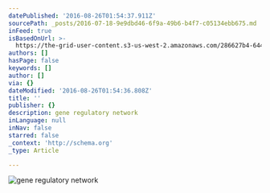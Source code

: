 ```yaml
---
datePublished: '2016-08-26T01:54:37.911Z'
sourcePath: _posts/2016-07-18-9e9dbd46-6f9a-49b6-b4f7-c05134ebb675.md
inFeed: true
isBasedOnUrl: >-
  https://the-grid-user-content.s3-us-west-2.amazonaws.com/286627b4-6442-4624-aed5-d511cf5dfcb6.jpg
authors: []
hasPage: false
keywords: []
author: []
via: {}
dateModified: '2016-08-26T01:54:36.808Z'
title: ''
publisher: {}
description: gene regulatory network
inLanguage: null
inNav: false
starred: false
_context: 'http://schema.org'
_type: Article

---
```

![gene regulatory network](https://imgflo.herokuapp.com/graph/vahj1ThiexotieMo/414971e95022f7c878e067da82acfa4d/croprotate.jpg?cropheight=1060&cropwidth=929&degrees=0&input=https%3A%2F%2Fthe-grid-user-content.s3-us-west-2.amazonaws.com%2F286627b4-6442-4624-aed5-d511cf5dfcb6.jpg&x=0&y=8)